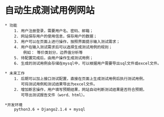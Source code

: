 # 自动生成测试用例网站

    * 功能
        1. 用户注册登录，需要用户名、密码、邮箱；
        2. 网站保存用户的使用信息，保存用户的数据；
        3. 用户可以在页面上进行操作，按照界面提示输入测试需求；
        4. 用户在输入测试需求后可以选择生成测试用例的规则；
            例如： 等价类划分，边界值分析等
        5. 待配置完成后，由用户操作生成测试用例；
        6. 生成的测试用例会存储在mysql中，可以根据用户需要导出sql文件或excel文件。
       
    * 未来工作
        1. 后期可以加上接口测试配置，直接在页面上生成测试用例后执行测试用例，
           可将测试用例和测试结果导出为excel文件。
        2. 增加断言操作，用户填写预期结果，网站自动判断测试结果是否符合预期，
           可导出测试报告文件（word、html）。
           
    *开发环境
        python3.6 + Django2.1.4 + mysql
        
     
        